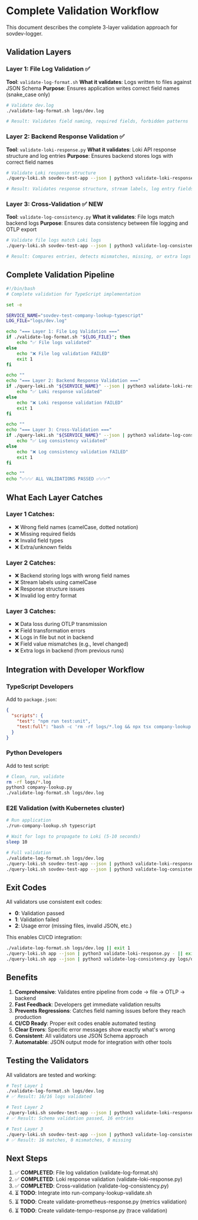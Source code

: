 # Complete Validation Workflow

This document describes the complete 3-layer validation approach for sovdev-logger.

## Validation Layers

### Layer 1: File Log Validation ✅
**Tool**: `validate-log-format.sh`
**What it validates**: Logs written to files against JSON Schema
**Purpose**: Ensures application writes correct field names (snake_case only)

```bash
# Validate dev.log
./validate-log-format.sh logs/dev.log

# Result: Validates field naming, required fields, forbidden patterns
```

### Layer 2: Backend Response Validation ✅
**Tool**: `validate-loki-response.py`
**What it validates**: Loki API response structure and log entries
**Purpose**: Ensures backend stores logs with correct field names

```bash
# Validate Loki response structure
./query-loki.sh sovdev-test-app --json | python3 validate-loki-response.py -

# Result: Validates response structure, stream labels, log entry fields
```

### Layer 3: Cross-Validation ✅ NEW
**Tool**: `validate-log-consistency.py`
**What it validates**: File logs match backend logs
**Purpose**: Ensures data consistency between file logging and OTLP export

```bash
# Validate file logs match Loki logs
./query-loki.sh sovdev-test-app --json | python3 validate-log-consistency.py logs/dev.log -

# Result: Compares entries, detects mismatches, missing, or extra logs
```

## Complete Validation Pipeline

```bash
#!/bin/bash
# Complete validation for TypeScript implementation

set -e

SERVICE_NAME="sovdev-test-company-lookup-typescript"
LOG_FILE="logs/dev.log"

echo "=== Layer 1: File Log Validation ==="
if ./validate-log-format.sh "${LOG_FILE}"; then
    echo "✅ File logs validated"
else
    echo "❌ File log validation FAILED"
    exit 1
fi

echo ""
echo "=== Layer 2: Backend Response Validation ==="
if ./query-loki.sh "${SERVICE_NAME}" --json | python3 validate-loki-response.py -; then
    echo "✅ Loki response validated"
else
    echo "❌ Loki response validation FAILED"
    exit 1
fi

echo ""
echo "=== Layer 3: Cross-Validation ==="
if ./query-loki.sh "${SERVICE_NAME}" --json | python3 validate-log-consistency.py "${LOG_FILE}" -; then
    echo "✅ Log consistency validated"
else
    echo "❌ Log consistency validation FAILED"
    exit 1
fi

echo ""
echo "✅✅✅ ALL VALIDATIONS PASSED ✅✅✅"
```

## What Each Layer Catches

### Layer 1 Catches:
- ❌ Wrong field names (camelCase, dotted notation)
- ❌ Missing required fields
- ❌ Invalid field types
- ❌ Extra/unknown fields

### Layer 2 Catches:
- ❌ Backend storing logs with wrong field names
- ❌ Stream labels using camelCase
- ❌ Response structure issues
- ❌ Invalid log entry format

### Layer 3 Catches:
- ❌ Data loss during OTLP transmission
- ❌ Field transformation errors
- ❌ Logs in file but not in backend
- ❌ Field value mismatches (e.g., level changed)
- ❌ Extra logs in backend (from previous runs)

## Integration with Developer Workflow

### TypeScript Developers
Add to `package.json`:
```json
{
  "scripts": {
    "test": "npm run test:unit",
    "test:full": "bash -c 'rm -rf logs/*.log && npx tsx company-lookup.ts && ./validate-log-format.sh logs/dev.log && ./validate-log-format.sh logs/error.log'"
  }
}
```

### Python Developers
Add to test script:
```bash
# Clean, run, validate
rm -rf logs/*.log
python3 company-lookup.py
./validate-log-format.sh logs/dev.log
```

### E2E Validation (with Kubernetes cluster)
```bash
# Run application
./run-company-lookup.sh typescript

# Wait for logs to propagate to Loki (5-10 seconds)
sleep 10

# Full validation
./validate-log-format.sh logs/dev.log
./query-loki.sh sovdev-test-app --json | python3 validate-loki-response.py -
./query-loki.sh sovdev-test-app --json | python3 validate-log-consistency.py logs/dev.log -
```

## Exit Codes

All validators use consistent exit codes:
- **0**: Validation passed
- **1**: Validation failed
- **2**: Usage error (missing files, invalid JSON, etc.)

This enables CI/CD integration:
```bash
./validate-log-format.sh logs/dev.log || exit 1
./query-loki.sh app --json | python3 validate-loki-response.py - || exit 1
./query-loki.sh app --json | python3 validate-log-consistency.py logs/dev.log - || exit 1
```

## Benefits

1. **Comprehensive**: Validates entire pipeline from code → file → OTLP → backend
2. **Fast Feedback**: Developers get immediate validation results
3. **Prevents Regressions**: Catches field naming issues before they reach production
4. **CI/CD Ready**: Proper exit codes enable automated testing
5. **Clear Errors**: Specific error messages show exactly what's wrong
6. **Consistent**: All validators use JSON Schema approach
7. **Automatable**: JSON output mode for integration with other tools

## Testing the Validators

All validators are tested and working:

```bash
# Test Layer 1
./validate-log-format.sh logs/dev.log
# ✅ Result: 16/16 logs validated

# Test Layer 2
./query-loki.sh sovdev-test-app --json | python3 validate-loki-response.py -
# ✅ Result: Schema validation passed, 16 entries

# Test Layer 3
./query-loki.sh sovdev-test-app --json | python3 validate-log-consistency.py logs/dev.log -
# ✅ Result: 16 matches, 0 mismatches, 0 missing
```

## Next Steps

1. ✅ **COMPLETED**: File log validation (validate-log-format.sh)
2. ✅ **COMPLETED**: Loki response validation (validate-loki-response.py)
3. ✅ **COMPLETED**: Cross-validation (validate-log-consistency.py)
4. ⏳ **TODO**: Integrate into run-company-lookup-validate.sh
5. ⏳ **TODO**: Create validate-prometheus-response.py (metrics validation)
6. ⏳ **TODO**: Create validate-tempo-response.py (trace validation)
